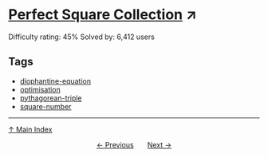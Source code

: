 # [Perfect Square Collection](https://projecteuler.net/problem=142) ↗️

Difficulty rating: 45%
Solved by: 6,412 users
## Tags

- [diophantine-equation](../tags/diophantine-equation.md)
- [optimisation](../tags/optimisation.md)
- [pythagorean-triple](../tags/pythagorean-triple.md)
- [square-number](../tags/square-number.md)



---

[↑ Main Index](../README.md)


<div align=center><a href='141.md'>← Previous</a> &nbsp;&nbsp; &nbsp;&nbsp;  <a href='143.md'>Next →</a></div>
